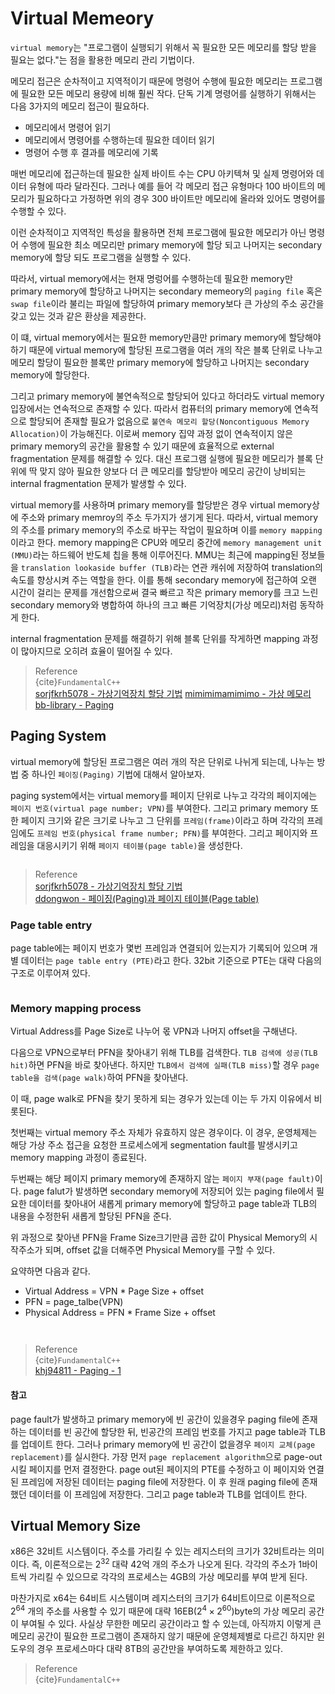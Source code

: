 # Virtual Memeory
`virtual memory`는 "프로그램이 실행되기 위해서 꼭 필요한 모든 메모리를 할당 받을 필요는 없다."는 점을 활용한 메모리 관리 기법이다.

메모리 접근은 순차적이고 지역적이기 때문에 명령어 수행에 필요한 메모리는 프로그램에 필요한 모든 메모리 용량에 비해 훨씬 작다. 단독 기계 명령어를 실행하기 위해서는 다음 3가지의 메모리 접근이 필요하다.

* 메모리에서 명령어 읽기
* 메모리에서 명령어를 수행하는데 필요한 데이터 읽기
* 명령어 수행 후 결과를 메모리에 기록

매번 메모리에 접근하는데 필요한 실제 바이트 수는 CPU 아키텍쳐 및 실제 명령어와 데이터 유형에 따라 달라진다. 그러나 예를 들어 각 메모리 접근 유형마다 100 바이트의 메모리가 필요하다고 가정하면 위의 경우 300 바이트만 메모리에 올라와 있어도 명령어를 수행할 수 있다.

이런 순차적이고 지역적인 특성을 활용하면 전체 프로그램에 필요한 메모리가 아닌 명령어 수행에 필요한 최소 메모리만 primary memory에 할당 되고 나머지는 secondary memory에 할당 되도 프로그램을 실행할 수 있다. 

따라서, virtual memory에서는 현재 명렁어를 수행하는데 필요한 memory만 primary memory에 할당하고 나머지는 secondary memeory의 `paging file` 혹은 `swap file`이라 불리는 파일에 할당하여 primary memory보다 큰 가상의 주소 공간을 갖고 있는 것과 같은 환상을 제공한다.

이 떄, virtual memory에서는 필요한 memory만큼만 primary memory에 할당해야 하기 때문에 virtual memory에 할당된 프로그램을 여러 개의 작은 블록 단위로 나누고 메모리 할당이 필요한 블록만 primary memory에 할당하고 나머지는 secondary memory에 할당한다. 

그리고 primary memory에 불연속적으로 할당되어 있다고 하더라도 virtual memory 입장에서는 연속적으로 존재할 수 있다. 따라서 컴퓨터의 primary memory에 연속적으로 할당되어 존재할 필요가 없음으로 `불연속 메모리 할당(Noncontiguous Memory Allocation)`이 가능해진다. 이로써 memory 집약 과정 없이 연속적이지 않은 primary memory의 공간을 활용할 수 있기 때문에 효율적으로 external fragmentation 문제를 해결할 수 있다. 대신 프로그램 실행에 필요한 메모리가 블록 단위에 딱 맞지 않아 필요한 양보다 더 큰 메모리를 할당받아 메모리 공간이 낭비되는 internal fragmentation 문제가 발생할 수 있다. 

virtual memory를 사용하며 primary memory를 할당받은 경우 virtual memory상에 주소와 primary memroy의 주소 두가지가 생기게 된다. 따라서, virtual memory의 주소를 primary memory의 주소로 바꾸는 작업이 필요하며 이를 `memory mapping`이라고 한다. memory mapping은 CPU와 메모리 중간에 `memory management unit (MMU)`라는 하드웨어 반도체 칩을 통해 이루어진다. MMU는 최근에 mapping된 정보들을 `translation lookaside buffer (TLB)`라는 연관 캐쉬에 저장하여 translation의 속도를 향상시켜 주는 역할을 한다. 이를 통해 secondary memory에 접근하여 오랜 시간이 걸리는 문제를 개선함으로써 결국 빠르고 작은 primary memory를 크고 느린 secondary memory와 병합하여 하나의 크고 빠른 기억장치(가상 메모리)처럼 동작하게 한다.

internal fragmentation 문제를 해결하기 위해 블록 단위를 작게하면 mapping 과정이 많아지므로 오히려 효율이 떨어질 수 있다.

> Reference  
> {cite}`FundamentalC++`  
> [sorjfkrh5078 - 가상기억장치 할당 기법](https://sorjfkrh5078.tistory.com/50)
> [mimimimamimimo - 가상 메모리](https://mimimimamimimo.tistory.com/29)   
> [bb-library - Paging](https://bb-library.tistory.com/65)   

## Paging System
virtual memory에 할당된 프로그램은 여러 개의 작은 단위로 나뉘게 되는데, 나누는 방법 중 하나인 `페이징(Paging)` 기법에 대해서 알아보자.

paging system에서는 virtual memory를 페이지 단위로 나누고 각각의 페이지에는 `페이지 번호(virtual page number; VPN)`를 부여한다. 그리고 primary memory 또한 페이지 크기와 같은 크기로 나누고 그 단위를 `프레임(frame)`이라고 하며 각각의 프레임에도 `프레임 번호(physical frame number; PFN)`를 부여한다. 그리고 페이지와 프레임을 대응시키기 위해 `페이지 테이블(page table)`을 생성한다. 

```{figure} _image/0201.png
``` 

> Reference  
> [sorjfkrh5078 - 가상기억장치 할당 기법](https://sorjfkrh5078.tistory.com/50)  
> [ddongwon - 페이징(Paging)과 페이지 테이블(Page table)](https://ddongwon.tistory.com/49)  


### Page table entry
page table에는 페이지 번호가 몇번 프레임과 연결되어 있는지가 기록되어 있으며 개별 데이터는 `page table entry (PTE)`라고 한다. 32bit 기준으로 PTE는 대략 다음의 구조로 이루어져 있다.

```{figure} _image/0202.png
```

### Memory mapping process
Virtual Address를 Page Size로 나누어 몫 VPN과 나머지 offset을 구해낸다.

다음으로 VPN으로부터 PFN을 찾아내기 위해 TLB를 검색한다. `TLB 검색에 성공(TLB hit)`하면 PFN을 바로 찾아낸다. 하지만 `TLB에서 검색에 실패(TLB miss)`할 경우 `page table을 검색(page walk)`하여 PFN을 찾아낸다. 

이 때, page walk로 PFN을 찾기 못하게 되는 경우가 있는데 이는 두 가지 이유에서 비롯된다. 

첫번째는 virtual memory 주소 자체가 유효하지 않은 경우이다. 이 경우, 운영체제는 해당 가상 주소 접근을 요청한 프로세스에게 segmentation fault를 발생시키고 memory mapping 과정이 종료된다. 

두번째는 해당 페이지 primary memory에 존재하지 않는 `페이지 부재(page fault)`이다. page falut가 발생하면 secondary memory에 저장되어 있는 paging file에서 필요한 데이터를 찾아내어 새롭게 primary memory에 할당하고 page table과 TLB의 내용을 수정한뒤 새롭게 할당된 PFN을 준다.

위 과정으로 찾아낸 PFN을 Frame Size크기만큼 곱한 값이 Physical Memory의 시작주소가 되며, offset 값을 더해주면 Physical Memory를 구할 수 있다.

요약하면 다음과 같다.
* Virtual Address  = VPN * Page Size + offset
* PFN = page_talbe(VPN)
* Physical Address = PFN * Frame Size + offset

```{figure} _image/0203.png
```

```{figure} _image/0204.png
```

> Reference  
> {cite}`FundamentalC++`  
> [khj94811 - Paging - 1](https://m.blog.naver.com/khj94811/221019655505)  

#### 참고
page fault가 발생하고 primary memory에 빈 공간이 있을경우 paging file에 존재하는 데이터를 빈 공간에 할당한 뒤, 빈공간의 프레임 번호를 가지고 page table과 TLB를 업데이트 한다. 그러나 primary memory에 빈 공간이 없을경우 `페이지 교체(page replacement)`를 실시한다. 가장 먼저 `page replacement algorithm`으로 page-out 시킬 페이지를 먼저 결정한다. page out된 페이지의 PTE를 수정하고 이 페이지와 연결된 프레임에 저장된 데이터는 paging file에 저장한다. 이 후 원래 paging file에 존재했던 데이터를 이 프레임에 저장한다. 그리고 page table과 TLB를 업데이트 한다.

## Virtual Memory Size
x86은 32비트 시스템이다. 주소를 가리킬 수 있는 레지스터의 크기가 32비트라는 의미이다. 즉, 이론적으로는 $2^{32}$ 대략 42억 개의 주소가 나오게 된다. 각각의 주소가 1바이트씩 가리킬 수 있으므로 각각의 프로세스는 4GB의 가상 메모리를 부여 받게 된다. 

마찬가지로 x64는 64비트 시스템이며 레지스터의 크기가 64비트이므로 이론적으로 $2^{64}$ 개의 주소를 사용할 수 있기 때문에 대략 16EB$(2^4 \times 2^{60})$byte의 가상 메모리 공간이 부여될 수 있다. 사실상 무한한 메모리 공간이라고 할 수 있는데, 아직까지 이렇게 큰 메모리 공간이 필요한 프로그램이 존재하지 않기 때문에 운영체제별로 다르긴 하지만 윈도우의 경우 프로세스마다 대략 8TB의 공간만을 부여하도록 제한하고 있다. 

> Reference  
> {cite}`FundamentalC++`   
